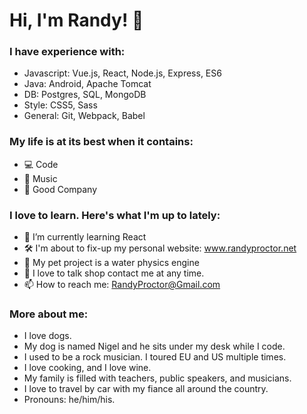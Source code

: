 # Hi, I'm Randy! 👋

### I have experience with:

- Javascript: Vue.js, React, Node.js, Express, ES6
- Java: Android, Apache Tomcat
- DB: Postgres, SQL, MongoDB
- Style: CSS5, Sass
- General: Git, Webpack, Babel


### My life is at its best when it contains:
- 💻  Code 
- 🎸  Music
- 🥂  Good Company 


### I love to learn.  Here's what I'm up to lately:


- 🌱 I’m currently learning React
- 🛠 I'm about to fix-up my personal website: www.randyproctor.net
- 🐶 My pet project is a water physics engine
- 💬 I love to talk shop contact me at any time.
- 📫 How to reach me: RandyProctor@Gmail.com

### More about me:

- I love dogs.
- My dog is named Nigel and he sits under my desk while I code.
- I used to be a rock musician.  I toured EU and US multiple times.
- I love cooking, and I love wine.
- My family is filled with teachers, public speakers, and musicians.
- I love to travel by car with my fiance all around the country.
- Pronouns: he/him/his.